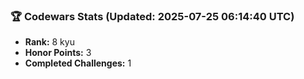 ### 🏆 Codewars Stats (Updated: 2025-07-25 06:14:40 UTC)

- **Rank:** 8 kyu
- **Honor Points:** 3
- **Completed Challenges:** 1
